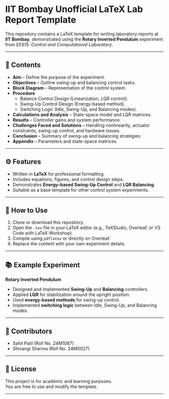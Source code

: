 # IIT Bombay Unofficial LaTeX Lab Report Template

This repository contains a LaTeX template for writing laboratory reports at **IIT Bombay**, demonstrated using the **Rotary Inverted Pendulum** experiment from *EE615: Control and Computational Laboratory*.  

---

## 📌 Contents
- **Aim** – Define the purpose of the experiment.  
- **Objectives** – Outline swing-up and balancing control tasks.  
- **Block Diagram** – Representation of the control system.  
- **Procedure**  
  - Balance Control Design (Linearization, LQR control).  
  - Swing-Up Control Design (Energy-based method).  
  - Switching Logic (Idle, Swing-Up, and Balancing modes).  
- **Calculations and Analysis** – State-space model and LQR matrices.  
- **Results** – Controller gains and system performance.  
- **Challenges Faced and Solutions** – Handling nonlinearity, actuator constraints, swing-up control, and hardware issues.  
- **Conclusion** – Summary of swing-up and balancing strategies.  
- **Appendix** – Parameters and state-space matrices.  

---

## ⚙️ Features
- Written in **LaTeX** for professional formatting.  
- Includes equations, figures, and control design steps.  
- Demonstrates **Energy-based Swing-Up Control** and **LQR Balancing**.  
- Suitable as a base template for other control system experiments.  

---

## 🚀 How to Use
1. Clone or download this repository.  
2. Open the `.tex` file in your LaTeX editor (e.g., TeXStudio, Overleaf, or VS Code with LaTeX Workshop).  
3. Compile using `pdflatex` or directly on Overleaf.  
4. Replace the content with your own experiment details.  

---

## 📚 Example Experiment
**Rotary Inverted Pendulum**  
- Designed and implemented **Swing-Up** and **Balancing** controllers.  
- Applied **LQR** for stabilization around the upright position.  
- Used **energy-based methods** for swing-up control.  
- Implemented **switching logic** between Idle, Swing-Up, and Balancing modes.  

---

## 👥 Contributors
- Sahil Patil (Roll No. 24M1087)  
- Shivangi Sharma (Roll No. 24M0027)  

---

## 📄 License
This project is for academic and learning purposes.  
You are free to use and modify the template.  

---
